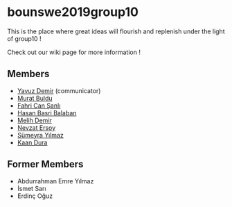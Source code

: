 # bounswe2019group10

This is the place where great ideas will flourish and replenish under the light of group10 !

Check out our wiki page for more information !

## Members

* [Yavuz Demir](https://github.com/bounswe/bounswe2019group10/wiki/yavuzdemir) (communicator)
* [Murat Buldu](https://github.com/bounswe/bounswe2019group10/wiki/muratbuldu)
* [Fahri Can Şanlı](https://github.com/bounswe/bounswe2019group10/wiki/fahricansanli)
* [Hasan Basri Balaban](https://github.com/bounswe/bounswe2019group10/wiki/hasanbasribalaban)
* [Melih Demir](https://github.com/bounswe/bounswe2019group10/wiki/melihdemir)
* [Nevzat Ersoy](https://github.com/bounswe/bounswe2019group10/wiki/nevzatersoy)
* [Sümeyra Yılmaz](https://github.com/bounswe/bounswe2019group10/wiki/sumeyrayilmaz)
* [Kaan Dura](https://github.com/bounswe/bounswe2019group10/wiki/kaandura)

## Former Members
* Abdurrahman Emre Yılmaz
* İsmet Sarı
* Erdinç Oğuz
